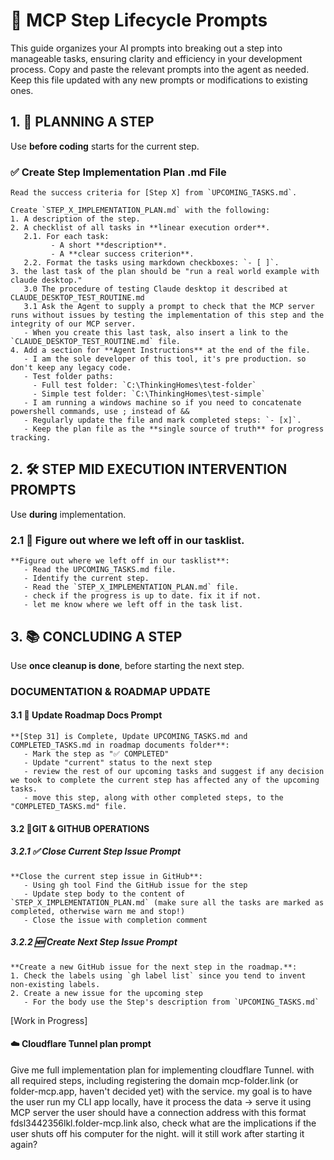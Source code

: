# 🧭 MCP Step Lifecycle Prompts
This guide organizes your AI prompts into breaking out a step into manageable tasks, ensuring clarity and efficiency in your development process.
Copy and paste the relevant prompts into the agent as needed.
Keep this file updated with any new prompts or modifications to existing ones.




## 1. 🧱 PLANNING A STEP
Use **before coding** starts for the current step.

### ✅ Create Step Implementation Plan .md File
```
Read the success criteria for [Step X] from `UPCOMING_TASKS.md`.

Create `STEP_X_IMPLEMENTATION_PLAN.md` with the following:
1. A description of the step.
2. A checklist of all tasks in **linear execution order**.
   2.1. For each task:
         - A short **description**.
         - A **clear success criterion**.
   2.2. Format the tasks using markdown checkboxes: `- [ ]`.
3. the last task of the plan should be "run a real world example with claude desktop."
   3.0 The procedure of testing Claude desktop it described at CLAUDE_DESKTOP_TEST_ROUTINE.md
   3.1 Ask the Agent to supply a prompt to check that the MCP server runs without issues by testing the implementation of this step and the integrity of our MCP server.
   - When you create this last task, also insert a link to the `CLAUDE_DESKTOP_TEST_ROUTINE.md` file.
4. Add a section for **Agent Instructions** at the end of the file.
   - I am the sole developer of this tool, it's pre production. so don't keep any legacy code.
   - Test folder paths:
     - Full test folder: `C:\ThinkingHomes\test-folder`
     - Simple test folder: `C:\ThinkingHomes\test-simple`
   - I am running a windows machine so if you need to concatenate powershell commands, use ; instead of &&
   - Regularly update the file and mark completed steps: `- [x]`.
   - Keep the plan file as the **single source of truth** for progress tracking.
```


## 2. 🛠️ STEP MID EXECUTION INTERVENTION PROMPTS
Use **during** implementation.

### 2.1 🧾 Figure out where we left off in our tasklist.
```
**Figure out where we left off in our tasklist**:
   - Read the UPCOMING_TASKS.md file.
   - Identify the current step.
   - Read the `STEP_X_IMPLEMENTATION_PLAN.md` file.
   - check if the progress is up to date. fix it if not.
   - let me know where we left off in the task list.
```

## 3. 📚 CONCLUDING A STEP
Use **once cleanup is done**, before starting the next step.
### DOCUMENTATION & ROADMAP UPDATE
#### 3.1 📘 Update Roadmap Docs Prompt
```
**[Step 31] is Complete, Update UPCOMING_TASKS.md and COMPLETED_TASKS.md in roadmap documents folder**:
   - Mark the step as "✅ COMPLETED"
   - Update "current" status to the next step
   - review the rest of our upcoming tasks and suggest if any decision we took to complete the current step has affected any of the upcoming tasks.
   - move this step, along with other completed steps, to the "COMPLETED_TASKS.md" file.
```
#### 3.2 📘GIT & GITHUB OPERATIONS
##### 3.2.1 ✅ Close Current Step Issue Prompt
```
**Close the current step issue in GitHub**:
   - Using gh tool Find the GitHub issue for the step
   - Update step body to the content of `STEP_X_IMPLEMENTATION_PLAN.md` (make sure all the tasks are marked as completed, otherwise warn me and stop!)
   - Close the issue with completion comment
```
##### 3.2.2 🆕 Create Next Step Issue Prompt
```
**Create a new GitHub issue for the next step in the roadmap.**:
1. Check the labels using `gh label list` since you tend to invent non-existing labels.
2. Create a new issue for the upcoming step
   - For the body use the Step's description from `UPCOMING_TASKS.md`
```


[Work in Progress]
####  ☁️ Cloudflare Tunnel plan prompt
Give me full implementation plan for implementing cloudflare Tunnel. with all required steps, including registering the domain mcp-folder.link (or folder-mcp.app, haven't decided yet) with the  service.
my goal is to have the user run my CLI app locally, have it process the data -> serve it using MCP server
the user should have a connection address with this format fdsl3442356lkl.folder-mcp.link
also, check what are the implications if the user shuts off his computer for the night.
will it still work after starting it again?